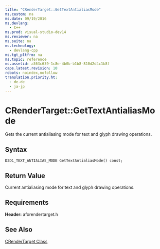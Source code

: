 ```yaml
---
title: "CRenderTarget::GetTextAntialiasMode"
ms.custom: na
ms.date: 09/19/2016
ms.devlang: 
  - C++
ms.prod: visual-studio-dev14
ms.reviewer: na
ms.suite: na
ms.technology: 
  - devlang-cpp
ms.tgt_pltfrm: na
ms.topic: reference
ms.assetid: a363c639-1c8e-4b0b-b1b8-810d2d4c1b8f
caps.latest.revision: 10
robots: noindex,nofollow
translation.priority.ht: 
  - de-de
  - ja-jp
---
```

# CRenderTarget::GetTextAntialiasMode
Gets the current antialiasing mode for text and glyph drawing operations.  
  
## Syntax  
  
```  
D2D1_TEXT_ANTIALIAS_MODE GetTextAntialiasMode() const;  
```  
  
## Return Value  
 Current antialiasing mode for text and glyph drawing operations.  
  
## Requirements  
 **Header:** afxrendertarget.h  
  
## See Also  
 [CRenderTarget Class](../vs140/CRenderTarget-Class.md)
